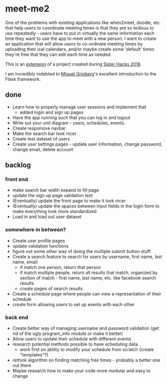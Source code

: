 # meet-me2

One of the problems with existing applications like when2meet, doodle, etc. that help users to coordinate meeting times is that they are so tedious to use repeatedly - users have to put in virtually the same information each time they want to use the app to meet with a new person. I want to create an application that will allow users to co-ordinate meeting times by uploading their ical calendars, and/or maybe create some 'default' times they're free that they can edit each time as needed.

This is an [extension](https://github.com/angelinahli/meet-me) of a project created during [Sister Hacks 2018](http://sisterhacks.co/).

I am incredibly indebted to [Miguel Grinberg](https://blog.miguelgrinberg.com/post/the-flask-mega-tutorial-part-i-hello-world)'s excellent introduction to the Flask framework.

## done
* Learn how to properly manage user sessions and implement that
    * added login and sign up pages
* Have the app running such that you can log in and logout
* Write out your uml diagram - users, schedules, events.
* Create responsive navbar
* Make the search bar look nicer
* Create test dataset of users
* Create user settings pages - update user information, change password, change email, delete account

## backlog

### front end
* make search bar width expand to fill page
* update the sign up page validation text
* (Eventually) update the front page to make it look nicer
* (Eventually) update the spaces between input fields in the login form to make everything look more standardized
* Load in and load out user dataset

### somewhere in between?
* Create user profile pages
* update validation functions
* figure out some other way of doing the multiple submit button stuff
* Create a search feature to search for users by username, first name, last name, email
    * if match one person, return that person
    * if match multiple people, return all results that match, organized by section of match - first name, last name, etc. like facebook search results
    * create pages of search results
* Create a schedule page where people can view a representation of their schedule
* create form allowing users to set up events with each other

### back end
* Create better way of managing username and password validation (get rid of the ugly program_info module or make it better)
* Allow users to update their schedule with different events
* research potential methods possible to have scheduling data.
    * work first on ability to modify your schedule from scratch (create "templates"?)
* rethink algorithm on finding matching free times - probably a better one out there
* Maybe research how to make your code more modular and easy to change